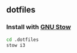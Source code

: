 ## dotfiles

### Install with [GNU Stow](https://www.gnu.org/software/stow/ )
```sh
cd .dotfiles 
stow i3
```
